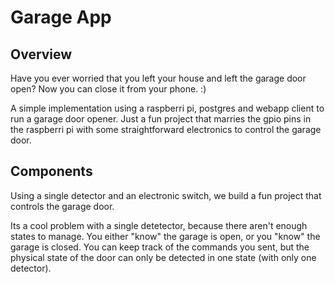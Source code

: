 # Garage App
## Overview
Have you ever worried that you left your house and left the garage door open? Now you can close it from your phone. :)

A simple implementation using a raspberri pi, postgres and webapp client to run a garage door opener. Just a fun project that marries the gpio pins in the raspberri pi with some straightforward electronics to control the garage door.

## Components
Using a single detector and an electronic switch, we build a fun project that controls the garage door.

Its a cool problem with a single detetector, because there aren't enough states to manage. You either "know" the garage is open, or you "know" the garage is closed. You can keep track of the commands you sent, but the physical state of the door can only be detected in one state (with only one detector).

